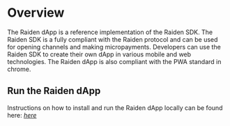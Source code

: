 # Overview

The Raiden dApp is a reference implementation of the Raiden SDK. The Raiden SDK  is a fully compliant with the Raiden protocol and can be used for opening channels and making micropayments. Developers can use the Raiden SDK to create their own dApp in various mobile and web technologies. The Raiden dApp is also compliant with the PWA standard in chrome.

## Run the Raiden dApp

Instructions on how to install and run the Raiden dApp locally can be found here:
[_here_](../Get%20Started/installing-dapp.html#build-the-sdk)
